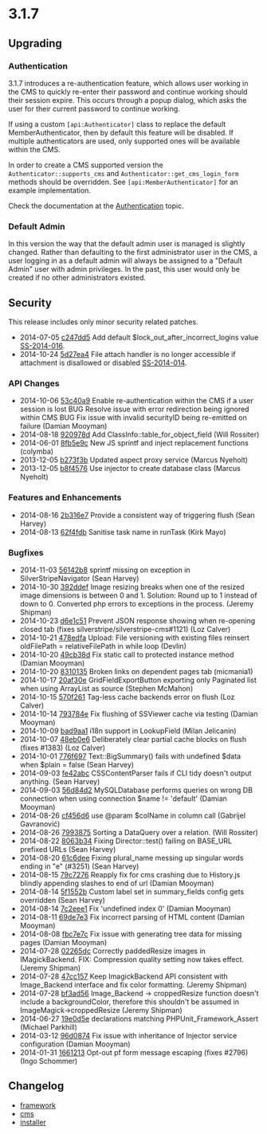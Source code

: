 # 3.1.7

## Upgrading

### Authentication

3.1.7 introduces a re-authentication feature, which allows user working in the CMS to quickly re-enter their password
and continue working should their session expire. This occurs through a popup dialog, which asks the user for their
current password to continue working.

If using a custom `[api:Authenticator]` class to replace the default MemberAuthenticator, then by default this feature
will be disabled. If multiple authenticators are used, only supported ones will be available within the CMS.

In order to create a CMS supported version the `Authenticator::supports_cms` and `Authenticator::get_cms_login_form`
methods should be overridden. See `[api:MemberAuthenticator]` for an example implementation.

Check the documentation at the [Authentication](/developer_guides/security/authentication) topic.

### Default Admin

In this version the way that the default admin user is managed is slightly changed. Rather than defaulting to the first
administrator user in the CMS, a user logging in as a default admin will always be assigned to a "Default Admin"
user with admin privileges. In the past, this user would only be created if no other administrators existed.

## Security

This release includes only minor security related patches.

 * 2014-07-05 [c247dd5](https://github.com/silverstripe/silverstripe-framework/commit/c247dd5) Add default $lock_out_after_incorrect_logins value [SS-2014-016](http://www.silverstripe.org/software/download/security-releases/ss-2014-016).
 * 2014-10-24 [5d27ea4](https://github.com/silverstripe/sapphire/commit/5d27ea4) File attach handler is no longer accessible if attachment is disallowed or disabled [SS-2014-014](http://www.silverstripe.org/software/download/security-releases/ss-2014-014-front-end-uploadfield-exposes-lists-of-assets).

### API Changes

 * 2014-10-06 [53c40a9](https://github.com/silverstripe/sapphire/commit/53c40a9) Enable re-authentication within the CMS if a user session is lost BUG Resolve issue with error redirection being ignored within CMS BUG Fix issue with invalid securityID being re-emitted on failure (Damian Mooyman)
 * 2014-08-18 [920978d](https://github.com/silverstripe/sapphire/commit/920978d) Add ClassInfo::table_for_object_field (Will Rossiter)
 * 2014-06-01 [8fb5e9c](https://github.com/silverstripe/sapphire/commit/8fb5e9c) New JS sprintf and inject replacement functions (colymba)
 * 2013-12-05 [b273f3b](https://github.com/silverstripe/sapphire/commit/b273f3b) Updated aspect proxy service (Marcus Nyeholt)
 * 2013-12-05 [b8f4576](https://github.com/silverstripe/sapphire/commit/b8f4576) Use injector to create database class (Marcus Nyeholt)

### Features and Enhancements

 * 2014-08-16 [2b316e7](https://github.com/silverstripe/sapphire/commit/2b316e7) Provide a consistent way of triggering flush (Sean Harvey)
 * 2014-08-13 [62f4fdb](https://github.com/silverstripe/sapphire/commit/62f4fdb) Sanitise task name in runTask (Kirk Mayo)

### Bugfixes

 * 2014-11-03 [56142b8](https://github.com/silverstripe/silverstripe-cms/commit/56142b8) sprintf missing on exception in SilverStripeNavigator (Sean Harvey)
 * 2014-10-30 [392ddef](https://github.com/silverstripe/sapphire/commit/392ddef) Image resizing breaks when one of the resized image dimensions is between 0 and 1. Solution: Round up to 1 instead of down to 0. Converted php errors to exceptions in the process. (Jeremy Shipman)
 * 2014-10-23 [d6e1c51](https://github.com/silverstripe/sapphire/commit/d6e1c51) Prevent JSON response showing when re-opening closed tab (fixes silverstripe/silverstripe-cms#1121) (Loz Calver)
 * 2014-10-21 [478edfa](https://github.com/silverstripe/sapphire/commit/478edfa) Upload: File versioning with existing files reinsert oldFilePath = relativeFilePath in while loop (Devlin)
 * 2014-10-20 [49cb38d](https://github.com/silverstripe/sapphire/commit/49cb38d) Fix static call to protected instance method (Damian Mooyman)
 * 2014-10-20 [8310135](https://github.com/silverstripe/silverstripe-cms/commit/8310135) Broken links on dependent pages tab (micmania1)
 * 2014-10-17 [20af30e](https://github.com/silverstripe/sapphire/commit/20af30e) GridFieldExportButton exporting only Paginated list when using ArrayList as source (Stephen McMahon)
 * 2014-10-15 [570f261](https://github.com/silverstripe/sapphire/commit/570f261) Tag-less cache backends error on flush (Loz Calver)
 * 2014-10-14 [793784e](https://github.com/silverstripe/sapphire/commit/793784e) Fix flushing of SSViewer cache via testing (Damian Mooyman)
 * 2014-10-09 [bad9aa1](https://github.com/silverstripe/sapphire/commit/bad9aa1) i18n support in LookupField (Milan Jelicanin)
 * 2014-10-07 [48eb0e6](https://github.com/silverstripe/sapphire/commit/48eb0e6) Deliberately clear partial cache blocks on flush (fixes #1383) (Loz Calver)
 * 2014-10-01 [776f697](https://github.com/silverstripe/sapphire/commit/776f697) Text::BigSummary() fails with undefined $data when $plain = false (Sean Harvey)
 * 2014-09-03 [fe42abc](https://github.com/silverstripe/sapphire/commit/fe42abc) CSSContentParser fails if CLI tidy doesn't output anything. (Sean Harvey)
 * 2014-09-03 [56d84d2](https://github.com/silverstripe/sapphire/commit/56d84d2) MySQLDatabase performs queries on wrong DB connection when using connection $name != 'default' (Damian Mooyman)
 * 2014-08-26 [cf456d6](https://github.com/silverstripe/sapphire/commit/cf456d6) use @param $colName in column call (Gabrijel Gavranović)
 * 2014-08-26 [7993875](https://github.com/silverstripe/sapphire/commit/7993875) Sorting a DataQuery over a relation. (Will Rossiter)
 * 2014-08-22 [8063b34](https://github.com/silverstripe/sapphire/commit/8063b34) Fixing Director::test() failing on BASE_URL prefixed URLs (Sean Harvey)
 * 2014-08-20 [61c6dee](https://github.com/silverstripe/sapphire/commit/61c6dee) Fixing plural_name messing up singular words ending in "e" (#3251) (Sean Harvey)
 * 2014-08-15 [79c7276](https://github.com/silverstripe/sapphire/commit/79c7276) Reapply fix for cms crashing due to History.js blindly appending slashes to end of url (Damian Mooyman)
 * 2014-08-14 [5f1552b](https://github.com/silverstripe/sapphire/commit/5f1552b) Custom label set in summary_fields config gets overridden (Sean Harvey)
 * 2014-08-14 [7c2eee1](https://github.com/silverstripe/sapphire/commit/7c2eee1) Fix 'undefined index 0' (Damian Mooyman)
 * 2014-08-11 [69de7e3](https://github.com/silverstripe/sapphire/commit/69de7e3) Fix incorrect parsing of HTML content (Damian Mooyman)
 * 2014-08-08 [fbc7e7c](https://github.com/silverstripe/sapphire/commit/fbc7e7c) Fix issue with generating tree data for missing pages (Damian Mooyman)
 * 2014-07-28 [02265dc](https://github.com/silverstripe/sapphire/commit/02265dc) Correctly paddedResize images in IMagickBackend. FIX: Compression quality setting now takes effect. (Jeremy Shipman)
 * 2014-07-28 [47cc157](https://github.com/silverstripe/sapphire/commit/47cc157) Keep ImagickBackend  API consistent with Image_Backend interface and fix color formatting. (Jeremy Shipman)
 * 2014-07-28 [bf3ad56](https://github.com/silverstripe/sapphire/commit/bf3ad56) Image_Backend -&gt; croppedResize function doesn't include a backgroundColor, therefore this shouldn't be assumed in ImageMagick-&gt;croppedResize (Jeremy Shipman)
 * 2014-06-27 [19e0d5e](https://github.com/silverstripe/sapphire/commit/19e0d5e) declarations matching PHPUnit_Framework_Assert (Michael Parkhill)
 * 2014-03-12 [96d0874](https://github.com/silverstripe/sapphire/commit/96d0874) Fix issue with inheritance of Injector service configuration (Damian Mooyman)
 * 2014-01-31 [1661213](https://github.com/silverstripe/sapphire/commit/1661213) Opt-out pf form message escaping (fixes #2796) (Ingo Schommer)

## Changelog

 * [framework](https://github.com/silverstripe/silverstripe-framework/releases/tag/3.1.7)
 * [cms](https://github.com/silverstripe/silverstripe-cms/releases/tag/3.1.7)
 * [installer](https://github.com/silverstripe/silverstripe-installer/releases/tag/3.1.7)
